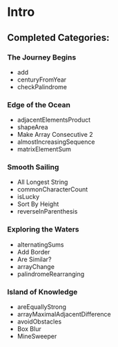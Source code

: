# Intro

## Completed Categories:

### The Journey Begins

* add
* centuryFromYear
* checkPalindrome

### Edge of the Ocean

* adjacentElementsProduct
* shapeArea
* Make Array Consecutive 2
* almostIncreasingSequence
* matrixElementSum

### Smooth Sailing

* All Longest String
* commonCharacterCount
* isLucky
* Sort By Height
* reverseInParenthesis

### Exploring the Waters

* alternatingSums
* Add Border
* Are Similar?
* arrayChange
* palindromeRearranging

### Island of Knowledge

* areEquallyStrong
* arrayMaximalAdjacentDifference
* avoidObstacles
* Box Blur
* MineSweeper 
